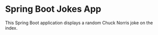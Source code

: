# Spring Boot Jokes App
This Spring Boot application displays a random Chuck Norris joke on the index.